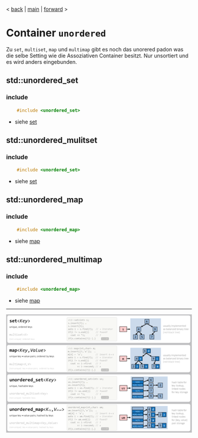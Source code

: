 < [back](cpp08_02_00_Container_Assoziativ.md) | [main](/) | [forward](cpp08_04_Algoritmen.md) > 

# Container `unordered` 
Zu `set`, `multiset`, `map` und `multimap` gibt es noch das unorered padon was die selbe Setting wie die Assoziativen Container besitzt. Nur unsortiert und es wird anders eingebunden.

## std::unordered_set
### include 
```cpp
	#include <unordered_set>
```
- siehe [set](cpp08_02_01_set.md)
## std::unordered_mulitset
### include 
```cpp
	#include <unordered_set>
```
- siehe [set](cpp08_02_01_set.md)
## std::unordered_map
### include 
```cpp
	#include <unordered_map>
```
- siehe [map](cpp08_02_02_set.md)
## std::unordered_multimap
### include 
```cpp
	#include <unordered_map>
```
- siehe [map](cpp08_02_02_set.md)

---
![Übersicht](../pic/assoziativ_containers.png)